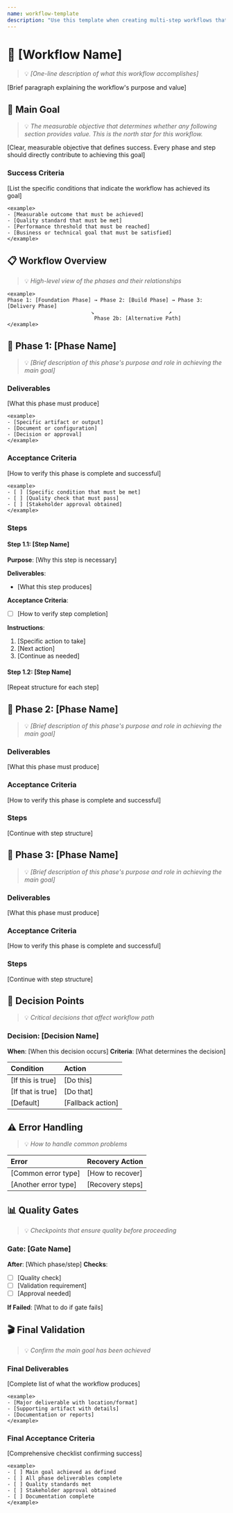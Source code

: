 ```yaml
---
name: workflow-template
description: "Use this template when creating multi-step workflows that require clear phases, deliverables, and acceptance criteria."
---
```

# 🌊 [Workflow Name]
> 💡 *[One-line description of what this workflow accomplishes]*

[Brief paragraph explaining the workflow's purpose and value]

## 🎯 Main Goal
> 💡 *The measurable objective that determines whether any following section provides value. This is the north star for this workflow.*

[Clear, measurable objective that defines success. Every phase and step should directly contribute to achieving this goal]

### Success Criteria
[List the specific conditions that indicate the workflow has achieved its goal]

```
<example>
- [Measurable outcome that must be achieved]
- [Quality standard that must be met]
- [Performance threshold that must be reached]
- [Business or technical goal that must be satisfied]
</example>
```

## 📋 Workflow Overview
> 💡 *High-level view of the phases and their relationships*

```
<example>
Phase 1: [Foundation Phase] → Phase 2: [Build Phase] → Phase 3: [Delivery Phase]
                           ↘                        ↗
                            Phase 2b: [Alternative Path]
</example>
```

## 🔄 Phase 1: [Phase Name]
> 💡 *[Brief description of this phase's purpose and role in achieving the main goal]*

### Deliverables
[What this phase must produce]

```
<example>
- [Specific artifact or output]
- [Document or configuration]
- [Decision or approval]
</example>
```

### Acceptance Criteria
[How to verify this phase is complete and successful]

```
<example>
- [ ] [Specific condition that must be met]
- [ ] [Quality check that must pass]
- [ ] [Stakeholder approval obtained]
</example>
```

### Steps

#### Step 1.1: [Step Name]
**Purpose**: [Why this step is necessary]

**Deliverables**:
- [What this step produces]

**Acceptance Criteria**:
- [ ] [How to verify step completion]

**Instructions**:
1. [Specific action to take]
2. [Next action]
3. [Continue as needed]

#### Step 1.2: [Step Name]
[Repeat structure for each step]

## 🔄 Phase 2: [Phase Name]
> 💡 *[Brief description of this phase's purpose and role in achieving the main goal]*

### Deliverables
[What this phase must produce]

### Acceptance Criteria
[How to verify this phase is complete and successful]

### Steps
[Continue with step structure]

## 🔄 Phase 3: [Phase Name]
> 💡 *[Brief description of this phase's purpose and role in achieving the main goal]*

### Deliverables
[What this phase must produce]

### Acceptance Criteria
[How to verify this phase is complete and successful]

### Steps
[Continue with step structure]

## 🚦 Decision Points
> 💡 *Critical decisions that affect workflow path*

### Decision: [Decision Name]
**When**: [When this decision occurs]
**Criteria**: [What determines the decision]

| Condition | Action |
|:----------|:-------|
| [If this is true] | [Do this] |
| [If that is true] | [Do that] |
| [Default] | [Fallback action] |

## ⚠️ Error Handling
> 💡 *How to handle common problems*

| Error | Recovery Action |
|:------|:---------------|
| [Common error type] | [How to recover] |
| [Another error type] | [Recovery steps] |

## 📊 Quality Gates
> 💡 *Checkpoints that ensure quality before proceeding*

### Gate: [Gate Name]
**After**: [Which phase/step]
**Checks**:
- [ ] [Quality check]
- [ ] [Validation requirement]
- [ ] [Approval needed]

**If Failed**: [What to do if gate fails]

## 🎬 Final Validation
> 💡 *Confirm the main goal has been achieved*

### Final Deliverables
[Complete list of what the workflow produces]

```
<example>
- [Major deliverable with location/format]
- [Supporting artifact with details]
- [Documentation or reports]
</example>
```

### Final Acceptance Criteria
[Comprehensive checklist confirming success]

```
<example>
- [ ] Main goal achieved as defined
- [ ] All phase deliverables complete
- [ ] Quality standards met
- [ ] Stakeholder approval obtained
- [ ] Documentation complete
</example>
```